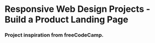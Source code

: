 # Responsive Web Design Projects - Build a Product Landing Page

### Project inspiration from freeCodeCamp. 